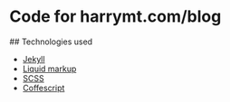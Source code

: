 # Code for harrymt.com/blog


## Technologies used

- [Jekyll](http://jekyllrb.com/)
- [Liquid markup](liquidmarkup.org)
- [SCSS](http://sass-lang.com/)
- [Coffescript](http://coffeescript.org/)
